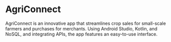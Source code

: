 # AgriConnect
 AgriConnect is an innovative app that streamlines crop sales for small-scale farmers and purchases for merchants. Using Android Studio, Kotlin, and NoSQL, and integrating APIs, the app features an easy-to-use interface. 
